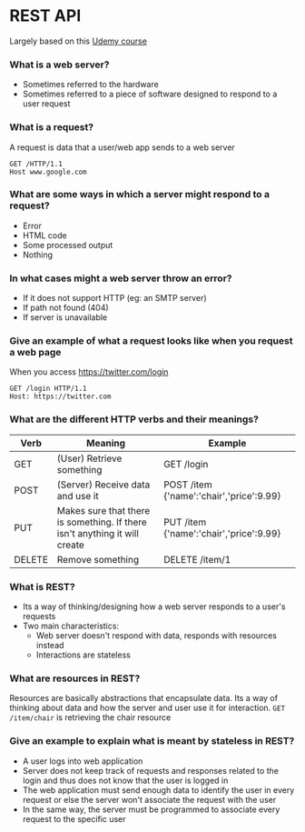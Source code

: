 # REST API
Largely based on this [Udemy course](https://www.udemy.com/rest-api-flask-and-python/)
### What is a web server?
- Sometimes referred to the hardware
- Sometimes referred to a piece of software designed to respond to a user request

### What is a request?
A request is data that a user/web app sends to a web server

```
GET /HTTP/1.1
Host www.google.com
```

### What are some ways in which a server might respond to a request?
- Error
- HTML code
- Some processed output
- Nothing 

### In what cases might a web server throw an error?
- If it does not support HTTP (eg: an SMTP server)
- If path not found (404)
- If server is unavailable

### Give an example of what a request looks like when you request a web page
When you access https://twitter.com/login

```
GET /login HTTP/1.1
Host: https://twitter.com 
```

### What are the different HTTP verbs and their meanings?
|Verb|Meaning|Example
---|---|---
GET|(User) Retrieve something|GET /login
POST|(Server) Receive data and use it|POST /item {'name':'chair','price':9.99}
PUT|Makes sure that there is something. If there isn't anything it will create|PUT /item {'name':'chair','price':9.99}
DELETE| Remove something| DELETE /item/1

### What is REST?
- Its a way of thinking/designing how a web server responds to a user's requests
- Two main characteristics:
	- Web server doesn't respond with data, responds with resources instead
	- Interactions are stateless

### What are resources in REST?
Resources are basically abstractions that encapsulate data. Its a way of thinking about data and how the server and user use it for interaction. `GET /item/chair` is retrieving the chair resource

### Give an example to explain what is meant by stateless in REST?
- A user logs into web application
- Server does not keep track of requests and responses related to the login and thus does not know that the user is logged in
- The web application must send enough data to identify the user in every request or else the server won't associate the request with the user
- In the same way, the server must be programmed to associate every request to the specific user 

### 




